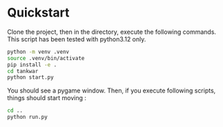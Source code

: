 # Quickstart 

Clone the project, then in the directory, execute the following commands. 
This script has been tested with python3.12 only.

``` bash
python -m venv .venv
source .venv/bin/activate
pip install -e .
cd tankwar
python start.py
```
You should see a pygame window. Then, if you execute following scripts, things should start moving : 

```bash
cd ..
python run.py
```
